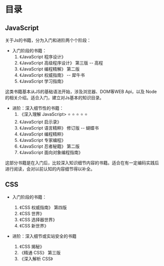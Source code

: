 # 目录

## JavaScript

关于Js的书籍，分为入门和进阶两个个阶段：
- 入门阶段的书籍：
  1. 《JavaScript 程序设计》
  1. 《JavaScript 高级程序设计》 第三版 -- 高程
  1. 《JavaScript 编程精解》 第二版
  1. 《JavaScript 权威指南》 -- 犀牛书
  1. 《JavaScript 学习指南》

这类书籍基本从JS的基础语法开始，涉及浏览器、DOM等WEB Api，以及 Node的相关介绍。适合入门，建立对Js基本的知识目录。

- 进阶：深入细节性的书籍：
  1. 《深入理解 JavaScript> :star: :star: :star: :star: :star:  
  1. 《JavaScript 启示录》
  1. 《JavaScript 语言精粹》 修订版 -- 蝴蝶书
  1. 《JavaScript 编程精粹》
  1. 《JavaScript 专家编程》
  1. 《JavaScript 忍者秘籍》 第二版
  1. 《JavaScript 面向对象编程指南》

这部分书籍是在入门后，比较深入知识细节内容的书籍。适合在有一定编码实践后进行阅读，会对以前认知的内容细节得以补全。

## CSS

- 入门阶段的书籍：
  1. 《CSS 权威指南》 第四版
  1. 《CSS 世界》
  1. 《CSS 选择器世界》
  1. 《CSS 新世界》

- 进阶：深入细节或实站安全的书籍
  1. 《CSS 揭秘》
  2. 《精通 CSS》 第三版
  3. 《深入解析 CSS》